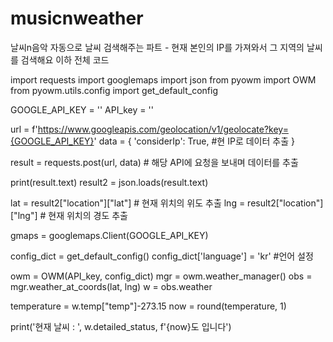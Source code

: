 # musicnweather
날씨n음악 자동으로 날씨 검색해주는 파트 - 현재 본인의 IP를 가져와서 그 지역의 날씨를 검색해요
이하 전체 코드

import requests
import googlemaps
import json
from pyowm import OWM
from pyowm.utils.config import get_default_config

GOOGLE_API_KEY = ''
API_key = ''

url = f'https://www.googleapis.com/geolocation/v1/geolocate?key={GOOGLE_API_KEY}'
data = {
    'considerIp': True, #현 IP로 데이터 추출
}

result = requests.post(url, data) # 해당 API에 요청을 보내며 데이터를 추출

print(result.text)
result2 = json.loads(result.text)

lat = result2["location"]["lat"] # 현재 위치의 위도 추출
lng = result2["location"]["lng"] # 현재 위치의 경도 추출

gmaps = googlemaps.Client(GOOGLE_API_KEY)

config_dict = get_default_config()
config_dict['language'] = 'kr' #언어 설정

owm = OWM(API_key, config_dict)
mgr = owm.weather_manager()
obs = mgr.weather_at_coords(lat, lng)
w = obs.weather

temperature = w.temp["temp"]-273.15
now = round(temperature, 1)

print('현재 날씨 : ', w.detailed_status, f'{now}도 입니다')
